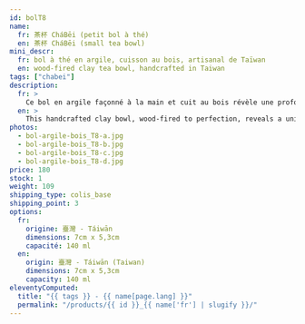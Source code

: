 ```yaml
---
id: bolT8
name:
  fr: 茶杯 CháBēi (petit bol à thé)
  en: 茶杯 CháBēi (small tea bowl)
mini_descr:
  fr: bol à thé en argile, cuisson au bois, artisanal de Taïwan
  en: wood-fired clay tea bowl, handcrafted in Taiwan
tags: ["chabei"]
description:
  fr: >
    Ce bol en argile façonné à la main et cuit au bois révèle une profondeur unique dans ses teintes naturelles, allant des bruns chauds aux nuances sombres et satinées.<!--more--> Sa texture légèrement irrégulière et sa forme équilibrée capturent l’essence intemporelle de l’artisanat en argile. Chaque détail raconte une histoire, rendant chaque pièce véritablement unique et pleine de caractère.
  en: >
    This handcrafted clay bowl, wood-fired to perfection, reveals a unique depth in its natural tones, ranging from warm browns to dark, satin-like hues.<!--more--> Its slightly irregular texture and balanced shape capture the timeless essence of clay craftsmanship. Every detail tells a story, making each piece truly unique and full of character.
photos:
  - bol-argile-bois_T8-a.jpg
  - bol-argile-bois_T8-b.jpg
  - bol-argile-bois_T8-c.jpg
  - bol-argile-bois_T8-d.jpg
price: 180
stock: 1
weight: 109
shipping_type: colis_base
shipping_point: 3
options:
  fr:
    origine: 臺灣 - Táiwān
    dimensions: 7cm x 5,3cm
    capacité: 140 ml
  en:
    origin: 臺灣 - Táiwān (Taiwan)
    dimensions: 7cm x 5,3cm
    capacity: 140 ml
eleventyComputed:
  title: "{{ tags }} - {{ name[page.lang] }}"
  permalink: "/products/{{ id }}_{{ name['fr'] | slugify }}/"
---
```

